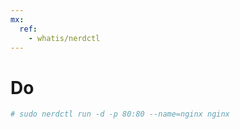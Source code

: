 ```yaml
---
mx:
  ref:
    - whatis/nerdctl
---
```




# Do
```bash
# sudo nerdctl run -d -p 80:80 --name=nginx nginx
```

